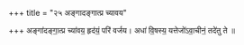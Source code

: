 +++
title = "२५ अङ्गादङ्गात्प्र च्यावय"

+++
अङ्गा॑दङ्गा॒त्प्र च्या॑वय॒ हृद॑यं॒ परि॑ वर्जय। अधा॑ वि॒षस्य॒ यत्तेजो॑ऽवा॒चीनं॒ तदे॑तु ते ॥